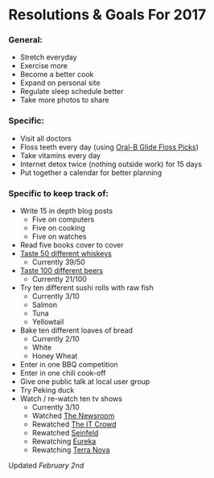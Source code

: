 # Resolutions & Goals For 2017

### General:

- Stretch everyday
- Exercise more 
- Become a better cook
- Expand on personal site
- Regulate sleep schedule better
- Take more photos to share

### Specific:

- Visit all doctors
- Floss teeth every day (using [Oral-B Glide Floss Picks](https://www.amazon.com/Oral-B-Glide-White-Floss-Radiant/dp/B00UB7BUZ6/))
- Take vitamins every day
- Internet detox twice (nothing outside work) for 15 days
- Put together a calendar for better planning

### Specific to keep track of:

- Write 15 in depth blog posts 
    - Five on computers
    - Five on cooking
    - Five on watches
- Read five books cover to cover
- [Taste 50 different whiskeys](/whisky)
    - Currently 39/50
- [Taste 100 different beers](/beer)
    - Currently 21/100
- Try ten different sushi rolls with raw fish
    - Currently 3/10
    - Salmon
    - Tuna
    - Yellowtail
- Bake ten different loaves of bread
    - Currently 2/10
    - White
    - Honey Wheat
- Enter in one BBQ competition
- Enter in one chili cook-off
- Give one public talk at local user group
- Try Peking duck
- Watch / re-watch ten tv shows
    - Currently 3/10
    - Watched [The Newsroom](http://www.imdb.com/title/tt1870479/)
    - Rewatched [The IT Crowd](http://www.imdb.com/title/tt0487831/)
    - Rewatched [Seinfeld](http://www.imdb.com/title/tt0098904/)
    - Rewatching [Eureka](http://www.imdb.com/title/tt0796264/)
    - Rewatching [Terra Nova](http://www.imdb.com/title/tt1641349/)
   
    
    
Updated <i>February 2nd</i>
